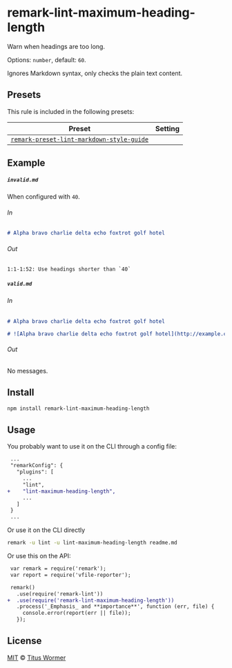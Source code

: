 <!--This file is generated-->

# remark-lint-maximum-heading-length

Warn when headings are too long.

Options: `number`, default: `60`.

Ignores Markdown syntax, only checks the plain text content.

## Presets

This rule is included in the following presets:

| Preset | Setting |
| ------ | ------- |
| [`remark-preset-lint-markdown-style-guide`](https://github.com/remarkjs/remark-lint/tree/master/packages/remark-preset-lint-markdown-style-guide) |  |

## Example

##### `invalid.md`

When configured with `40`.

###### In

```markdown
# Alpha bravo charlie delta echo foxtrot golf hotel
```

###### Out

```text
1:1-1:52: Use headings shorter than `40`
```

##### `valid.md`

###### In

```markdown
# Alpha bravo charlie delta echo foxtrot golf hotel

# ![Alpha bravo charlie delta echo foxtrot golf hotel](http://example.com/nato.png)
```

###### Out

No messages.

## Install

```sh
npm install remark-lint-maximum-heading-length
```

## Usage

You probably want to use it on the CLI through a config file:

```diff
 ...
 "remarkConfig": {
   "plugins": [
     ...
     "lint",
+    "lint-maximum-heading-length",
     ...
   ]
 }
 ...
```

Or use it on the CLI directly

```sh
remark -u lint -u lint-maximum-heading-length readme.md
```

Or use this on the API:

```diff
 var remark = require('remark');
 var report = require('vfile-reporter');

 remark()
   .use(require('remark-lint'))
+  .use(require('remark-lint-maximum-heading-length'))
   .process('_Emphasis_ and **importance**', function (err, file) {
     console.error(report(err || file));
   });
```

## License

[MIT](https://github.com/remarkjs/remark-lint/blob/master/license) © [Titus Wormer](https://wooorm.com)
